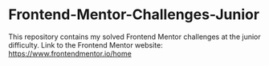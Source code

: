 # Frontend-Mentor-Challenges-Junior

This repository contains my solved Frontend Mentor challenges at the junior difficulty. Link to the Frontend Mentor website: https://www.frontendmentor.io/home
